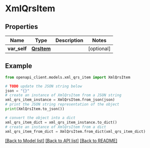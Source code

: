 # XmlQrsItem


## Properties

Name | Type | Description | Notes
------------ | ------------- | ------------- | -------------
**var_self** | [**QrsItem**](QrsItem.md) |  | [optional] 

## Example

```python
from openapi_client.models.xml_qrs_item import XmlQrsItem

# TODO update the JSON string below
json = "{}"
# create an instance of XmlQrsItem from a JSON string
xml_qrs_item_instance = XmlQrsItem.from_json(json)
# print the JSON string representation of the object
print(XmlQrsItem.to_json())

# convert the object into a dict
xml_qrs_item_dict = xml_qrs_item_instance.to_dict()
# create an instance of XmlQrsItem from a dict
xml_qrs_item_from_dict = XmlQrsItem.from_dict(xml_qrs_item_dict)
```
[[Back to Model list]](../README.md#documentation-for-models) [[Back to API list]](../README.md#documentation-for-api-endpoints) [[Back to README]](../README.md)


